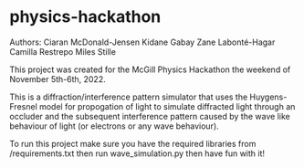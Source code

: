 # physics-hackathon

Authors:
Ciaran McDonald-Jensen
Kidane Gabay
Zane Labonté-Hagar
Camilla Restrepo
Miles Stille

This project was created for the McGill Physics Hackathon the weekend of November 5th-6th, 2022.

This is a diffraction/interference pattern simulator that uses the Huygens-Fresnel model for propogation of light to simulate diffracted light through an occluder and the subsequent interference pattern caused by the wave like behaviour of light (or electrons or any wave behaviour).

To run this project make sure you have the required libraries from /requirements.txt then run wave_simulation.py then have fun with it!

